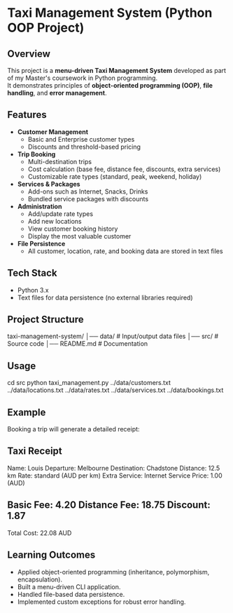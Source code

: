 # Taxi Management System (Python OOP Project)

## Overview
This project is a **menu-driven Taxi Management System** developed as part of my Master's coursework in Python programming.  
It demonstrates principles of **object-oriented programming (OOP)**, **file handling**, and **error management**.

## Features
- **Customer Management**
  - Basic and Enterprise customer types
  - Discounts and threshold-based pricing
- **Trip Booking**
  - Multi-destination trips
  - Cost calculation (base fee, distance fee, discounts, extra services)
  - Customizable rate types (standard, peak, weekend, holiday)
- **Services & Packages**
  - Add-ons such as Internet, Snacks, Drinks
  - Bundled service packages with discounts
- **Administration**
  - Add/update rate types
  - Add new locations
  - View customer booking history
  - Display the most valuable customer
- **File Persistence**
  - All customer, location, rate, and booking data are stored in text files

## Tech Stack
- Python 3.x
- Text files for data persistence (no external libraries required)

## Project Structure
taxi-management-system/
│── data/ # Input/output data files
│── src/ # Source code
│── README.md # Documentation

## Usage
cd src
python taxi_management.py ../data/customers.txt ../data/locations.txt ../data/rates.txt ../data/services.txt ../data/bookings.txt

## Example
Booking a trip will generate a detailed receipt:

Taxi Receipt
-------------------------------
Name: Louis
Departure: Melbourne
Destination: Chadstone
Distance: 12.5 km
Rate: standard (AUD per km)
Extra Service: Internet
Service Price: 1.00 (AUD)

Basic Fee: 4.20
Distance Fee: 18.75
Discount: 1.87
-------------------------------
Total Cost: 22.08 AUD

## Learning Outcomes
- Applied object-oriented programming (inheritance, polymorphism, encapsulation).
- Built a menu-driven CLI application.
- Handled file-based data persistence.
- Implemented custom exceptions for robust error handling.


